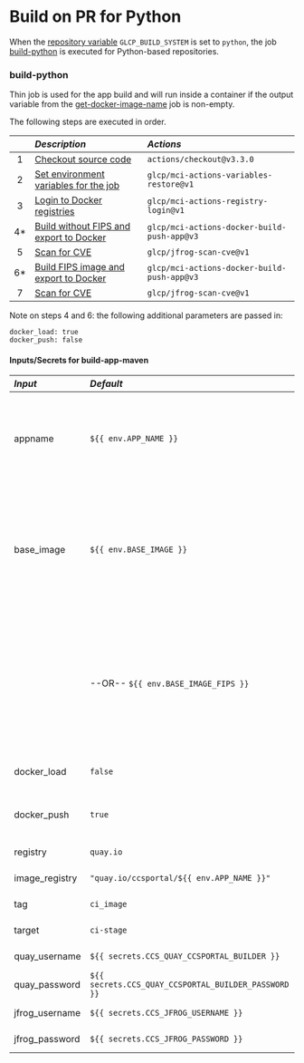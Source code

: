 # Build on PR for Python
                                                                           
When the [repository variable](../../on-boarding/index.html#repository-variables)
`GLCP_BUILD_SYSTEM` is set to `python`, the job [build-python](#build-python) is executed
for Python-based repositories.

### build-python
Thin job is used for the app build and will run inside a container if the 
output variable from the [get-docker-image-name](#get-docker-image-name) job is non-empty.

The following steps are executed in order.

|    | _Description_                                                                                                | _Actions_                                       |
|:--:|:-------------------------------------------------------------------------------------------------------------|:------------------------------------------------|
| 1  | [Checkout source code](https://github.com/actions/checkout/tree/v3.3.0)                                      | ```actions/checkout@v3.3.0```                   |
| 2  | [Set environment variables for the job](https://github.com/glcp/mci-actions-variables-restore/tree/v1)       | ```glcp/mci-actions-variables-restore@v1```     |
| 3  | [Login to Docker registries](https://github.com/glcp/mci-actions-registry-login/tree/v1)                     | ```glcp/mci-actions-registry-login@v1```        |
| 4* | [Build without FIPS and export to Docker](https://github.com/glcp/mci-actions-docker-build-push-app/tree/v3) | ```glcp/mci-actions-docker-build-push-app@v3``` |
| 5  | [Scan for CVE](https://github.com/glcp/jfrog-scan-cve/tree/main)                                             | ```glcp/jfrog-scan-cve@v1```                    |
| 6* | [Build FIPS image and export to Docker](https://github.com/glcp/mci-actions-docker-build-push-app/tree/v3)   | ```glcp/mci-actions-docker-build-push-app@v3``` |
| 7  | [Scan for CVE](https://github.com/glcp/jfrog-scan-cve/tree/main)                                             | ```glcp/jfrog-scan-cve@v1```                    |

Note on steps 4 and 6: the following additional parameters are passed in:
```
docker_load: true
docker_push: false
```

#### Inputs/Secrets for build-app-maven

| _Input_        | _Default_                                                | _Description_                                                                                 | _Required_ |
|:---------------|:---------------------------------------------------------|:----------------------------------------------------------------------------------------------|:-----------|
| appname        | ```${{ env.APP_NAME }}```                                | Application name in coreupdate, Usually same as the repository name                           | false      |
| base_image     | ```${{ env.BASE_IMAGE }}```                              | the base image passed to glcp/mci-actions-docker-build-push-app for the Docker App build      | false      |
|                | --OR-- ```${{ env.BASE_IMAGE_FIPS }}```                  | the base image passed to glcp/mci-actions-docker-build-push-app for the Docker FIPS App build | false      |
| docker_load    | ```false```                                              | local build, and export to Docker                                                             | false      |
| docker_push    | ```true```                                               | local build, so do NOT push to registry                                                       | false      |
| registry       | ```quay.io```                                            | Registry name                                                                                 | true       |
| image_registry | ```"quay.io/ccsportal/${{ env.APP_NAME }}"```            | Quay registry                                                                                 | false      |
| tag            | ```ci_image```                                           | Application tag                                                                               | false      |
| target         | ```ci-stage```                                           | Docker target                                                                                 | false      |
| quay_username  | ```${{ secrets.CCS_QUAY_CCSPORTAL_BUILDER }}```          | Quay Username                                                                                 | true       |
| quay_password  | ```${{ secrets.CCS_QUAY_CCSPORTAL_BUILDER_PASSWORD }}``` | Quay Password                                                                                 | true       |
| jfrog_username | ```${{ secrets.CCS_JFROG_USERNAME }}```                  | JFROG Username                                                                                | false      |
| jfrog_password | ```${{ secrets.CCS_JFROG_PASSWORD }}```                  | JFROG password                                                                                | false      |

